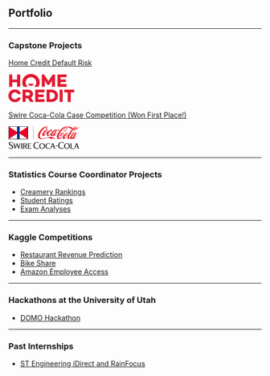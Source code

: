 ## Portfolio

---

### Capstone Projects

[Home Credit Default Risk](https://github.com/alexiacw11/HomeCreditDefaultRisk)

<img src="Home_Credit_logo.svg.png" width="26%"/>


[Swire Coca-Cola Case Competition (Won First Place!)](sample_page.md)

<img src="swire_logo.png" width="28%"/>

---

### Statistics Course Coordinator Projects

- [Creamery Rankings](https://github.com/alexiacw11/CreameryRankings)
- [Student Ratings](https://github.com/alexiacw11/StudentRatings)
- [Exam Analyses](https://github.com/alexiacw11/ExamAnalyses)

---

### Kaggle Competitions

- [Restaurant Revenue Prediction](https://github.com/alexiacw11/RestaurantRevenuePrediction)
- [Bike Share](https://github.com/alexiacw11/BikeShare)
- [Amazon Employee Access](https://github.com/alexiacw11/AmazonEmployeeAccess)

---

### Hackathons at the University of Utah
- [DOMO Hackathon](https://github.com/alexiacw11/DOMOHackathon)

---

### Past Internships
- [ST Engineering iDirect and RainFocus](https://github.com/alexiacw11/Internships)


